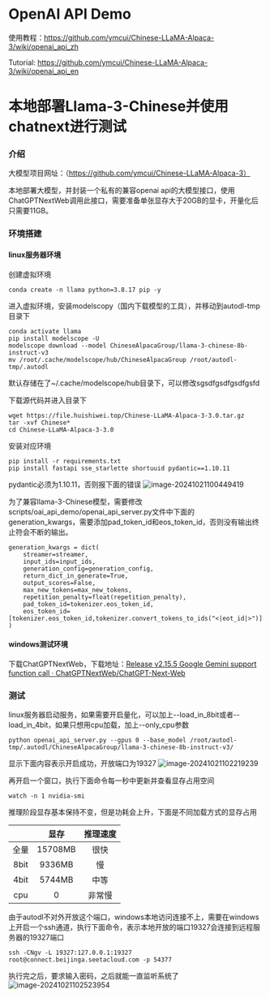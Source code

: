 # OpenAI API Demo

使用教程：https://github.com/ymcui/Chinese-LLaMA-Alpaca-3/wiki/openai_api_zh

Tutorial: https://github.com/ymcui/Chinese-LLaMA-Alpaca-3/wiki/openai_api_en

# 本地部署Llama-3-Chinese并使用chatnext进行测试
### 介绍

大模型项目网址：（https://github.com/ymcui/Chinese-LLaMA-Alpaca-3）

本地部署大模型，并封装一个私有的兼容openai api的大模型接口，使用ChatGPTNextWeb调用此接口，需要准备单张显存大于20GB的显卡，开量化后只需要11GB。

### 环境搭建

#### linux服务器环境

创建虚拟环境

```shell
conda create -n llama python=3.8.17 pip -y
```

进入虚拟环境，安装modelscopy（国内下载模型的工具），并移动到autodl-tmp目录下

```
conda activate llama
pip install modelscope -U
modelscope download --model ChineseAlpacaGroup/llama-3-chinese-8b-instruct-v3
mv /root/.cache/modelscope/hub/ChineseAlpacaGroup /root/autodl-tmp/.autodl
```

默认存储在了~/.cache/modelscope/hub目录下，可以修改sgsdfgsdfgsdfgsfd

下载源代码并进入目录下

```
wget https://file.huishiwei.top/Chinese-LLaMA-Alpaca-3-3.0.tar.gz
tar -xvf Chinese*
cd Chinese-LLaMA-Alpaca-3-3.0
```

安装对应环境

```
pip install -r requirements.txt
pip install fastapi sse_starlette shortuuid pydantic==1.10.11
```

pydantic必须为1.10.11，否则报下面的错误
![image-20241021100449419](https://github.com/user-attachments/assets/f3ca0afe-c259-437b-ba64-85c8c4814cce)

为了兼容llama-3-Chinese模型，需要修改scripts/oai_api_demo/openai_api_server.py文件中下面的generation_kwargs，需要添加pad_token_id和eos_token_id，否则没有输出终止符会不断的输出。

```
generation_kwargs = dict(
    streamer=streamer,
    input_ids=input_ids,
    generation_config=generation_config,
    return_dict_in_generate=True,
    output_scores=False,
    max_new_tokens=max_new_tokens,
    repetition_penalty=float(repetition_penalty),
    pad_token_id=tokenizer.eos_token_id,
    eos_token_id=[tokenizer.eos_token_id,tokenizer.convert_tokens_to_ids("<|eot_id|>")]
)
```

#### windows测试环境

下载ChatGPTNextWeb，下载地址：[Release v2.15.5 Google Gemini support function call · ChatGPTNextWeb/ChatGPT-Next-Web](https://github.com/ChatGPTNextWeb/ChatGPT-Next-Web/releases/tag/v2.15.5)



### 测试

linux服务器启动服务，如果需要开启量化，可以加上--load_in_8bit或者--load_in_4bit，如果只想用cpu加载，加上--only_cpu参数

```shell
python openai_api_server.py --gpus 0 --base_model /root/autodl-tmp/.autodl/ChineseAlpacaGroup/llama-3-chinese-8b-instruct-v3/
```

显示下面内容表示开启成功，开放端口为19327
![image-20241021102219239](https://github.com/user-attachments/assets/cba9f9c7-a483-452b-be76-1eebb02c5d02)

再开启一个窗口，执行下面命令每一秒中更新并查看显存占用空间

```shell
watch -n 1 nvidia-smi
```

推理阶段显存基本保持不变，但是功耗会上升，下面是不同加载方式的显存占用

|      |  显存   | 推理速度 |
| :--: | :-----: | :------: |
| 全量 | 15708MB |   很快   |
| 8bit | 9336MB  |    慢    |
| 4bit | 5744MB  |   中等   |
| cpu  |    0    |  非常慢  |

由于autodl不对外开放这个端口，windows本地访问连接不上，需要在windows上开启一个ssh通道，执行下面命令，表示本地开放的端口19327会连接到远程服务器的19327端口

```shell
ssh -CNgv -L 19327:127.0.0.1:19327 root@connect.beijinga.seetacloud.com -p 54377
```

执行完之后，要求输入密码，之后就能一直监听系统了
![image-20241021102523954](https://github.com/user-attachments/assets/4facd0e6-eef6-4ef3-9236-d354526841f6)

